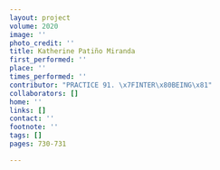 ```yaml
---
layout: project
volume: 2020
image: ''
photo_credit: ''
title: Katherine Patiño Miranda
first_performed: ''
place: ''
times_performed: ''
contributor: "PRACTICE 91. \x7FINTER\x80BEING\x81"
collaborators: []
home: ''
links: []
contact: ''
footnote: ''
tags: []
pages: 730-731

---
```




